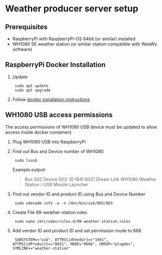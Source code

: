 # Weather producer server setup

## Prerequisites

- RaspberryPi with RaspberryPi-OS 64bit (or similar) installed
- WH1080 SE weather station (or similar station compatible with WeeWx software)

## RaspberryPi Docker Installation

1. Update

        sudo apt update
        sudo apt upgrade

2. Follow [docker installation instructions](https://docs.docker.com/engine/install/debian/)

## WH1080 USB access permissions

The access permissions of WH1080 USB device must be updated to allow access inside docker containers

1. Plug WH1080 USB into RaspberryPi
2. Find out Bus and Device number of WH1080

        sudo lsusb

   Example output:

   > Bus 002 Device 003: ID 1941:8021 Dream Link WH1080 Weather Station / USB Missile Launcher

3. Find out vendor ID and product ID using Bus and Device Number

        sudo udevadm info -a -n /dev/bus/usb/002/003

4. Create File 99-weather-station.rules

        sudo nano /etc/udev/rules.d/99-weather-station.rules

5. Add vendor ID and product ID and set permission mode to 666

        SUBSYSTEM=="usb", ATTRS{idVendor}=="1941", ATTRS{idProduct}=="8021", MODE="0666", GROUP="plugdev", SYMLINK+="weather-station"

